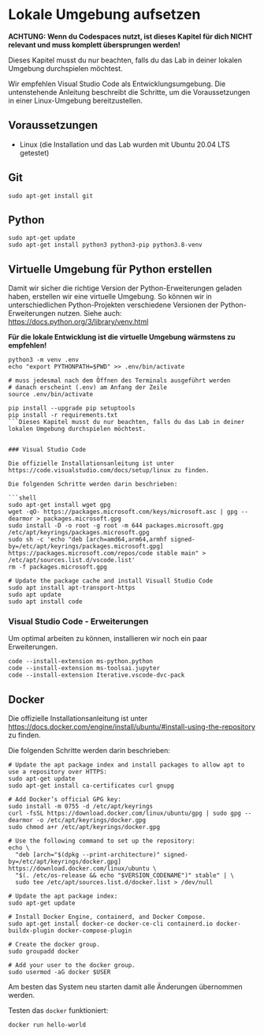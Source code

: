 # Lokale Umgebung aufsetzen

**ACHTUNG: Wenn du Codespaces nutzt, ist dieses Kapitel für dich NICHT relevant und muss komplett übersprungen werden!**

Dieses Kapitel musst du nur beachten, falls du das Lab in deiner lokalen Umgebung durchspielen möchtest.

Wir empfehlen Visual Studio Code als Entwicklungsumgebung. Die untenstehende Anleitung beschreibt die Schritte, um die Voraussetzungen in einer Linux-Umgebung bereitzustellen.

## Voraussetzungen

- Linux (die Installation und das Lab wurden mit Ubuntu 20.04 LTS getestet)

## Git

```shell
sudo apt-get install git
```

## Python

```shell
sudo apt-get update
sudo apt-get install python3 python3-pip python3.8-venv
```

## Virtuelle Umgebung für Python erstellen

Damit wir sicher die richtige Version der Python-Erweiterungen geladen haben, erstellen wir eine virtuelle Umgebung. So können wir in unterschiedlichen Python-Projekten verschiedene Versionen der Python-Erweiterungen nutzen. Siehe auch: https://docs.python.org/3/library/venv.html

**Für die lokale Entwicklung ist die virtuelle Umgebung wärmstens zu empfehlen!**

```shell
python3 -m venv .env
echo "export PYTHONPATH=$PWD" >> .env/bin/activate

# muss jedesmal nach dem Öffnen des Terminals ausgeführt werden
# danach erscheint (.env) am Anfang der Zeile
source .env/bin/activate

pip install --upgrade pip setuptools
pip install -r requirements.txt
```Dieses Kapitel musst du nur beachten, falls du das Lab in deiner lokalen Umgebung durchspielen möchtest.


### Visual Studio Code

Die offizielle Installationsanleitung ist unter https://code.visualstudio.com/docs/setup/linux zu finden.

Die folgenden Schritte werden darin beschrieben:

```shell
sudo apt-get install wget gpg
wget -qO- https://packages.microsoft.com/keys/microsoft.asc | gpg --dearmor > packages.microsoft.gpg
sudo install -D -o root -g root -m 644 packages.microsoft.gpg /etc/apt/keyrings/packages.microsoft.gpg
sudo sh -c 'echo "deb [arch=amd64,arm64,armhf signed-by=/etc/apt/keyrings/packages.microsoft.gpg] https://packages.microsoft.com/repos/code stable main" > /etc/apt/sources.list.d/vscode.list'
rm -f packages.microsoft.gpg

# Update the package cache and install Visuall Studio Code
sudo apt install apt-transport-https
sudo apt update
sudo apt install code
```

### Visual Studio Code - Erweiterungen

Um optimal arbeiten zu können, installieren wir noch ein paar Erweiterungen.

```shell
code --install-extension ms-python.python
code --install-extension ms-toolsai.jupyter
code --install-extension Iterative.vscode-dvc-pack
```

## Docker

Die offizielle Installationsanleitung ist unter https://docs.docker.com/engine/install/ubuntu/#install-using-the-repository zu finden.

Die folgenden Schritte werden darin beschrieben:

```shell
# Update the apt package index and install packages to allow apt to use a repository over HTTPS:
sudo apt-get update
sudo apt-get install ca-certificates curl gnupg

# Add Docker’s official GPG key:
sudo install -m 0755 -d /etc/apt/keyrings
curl -fsSL https://download.docker.com/linux/ubuntu/gpg | sudo gpg --dearmor -o /etc/apt/keyrings/docker.gpg
sudo chmod a+r /etc/apt/keyrings/docker.gpg

# Use the following command to set up the repository:
echo \
  "deb [arch="$(dpkg --print-architecture)" signed-by=/etc/apt/keyrings/docker.gpg] https://download.docker.com/linux/ubuntu \
  "$(. /etc/os-release && echo "$VERSION_CODENAME")" stable" | \
  sudo tee /etc/apt/sources.list.d/docker.list > /dev/null

# Update the apt package index:
sudo apt-get update

# Install Docker Engine, containerd, and Docker Compose.
sudo apt-get install docker-ce docker-ce-cli containerd.io docker-buildx-plugin docker-compose-plugin

# Create the docker group.
sudo groupadd docker

# Add your user to the docker group.
sudo usermod -aG docker $USER
```

Am besten das System neu starten damit alle Änderungen übernommen werden.

Testen das `docker` funktioniert:

```shell
docker run hello-world
```

